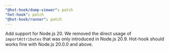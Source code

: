 ```yaml
---
"@hot-hook/dump-viewer": patch
"hot-hook": patch
"@hot-hook/runner": patch
---
```


Add support for Node.js 20. We removed the direct usage of `importAttributes` that was only introduced in Node.js 20.9. Hot-hook should works fine with Node.js 20.0.0 and above.
